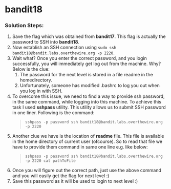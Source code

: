# bandit18

### Solution Steps:

1. Save the flag which was obtained from **bandit17**. This flag is actually the password to SSH into **bandit18**.
2. Now establish an SSH connection using `sudo ssh bandit18@bandit.labs.overthewire.org -p 2220`.
3. Wait what? Once you enter the correct password, and you login successfully, you will immediately get log out from the machine. Why? Below is the clue:
   1. The password for the next level is stored in a file readme in the homedirectory.
   2. Unfortunately, someone has modified .bashrc to log you out when you log in with SSH.
4. To overcome this issue, we need to find a way to provide ssh password, in the same command, while logging into this machine. To achieve this task I used **sshpass** utility. This utility allows us to submit SSH password in one liner. Following is the command:
   > `sshpass -p password ssh bandit18@bandit.labs.overthewire.org -p 2220`
5. Another clue we have is the location of **readme** file. This file is available in the home directory of current user (ofcourse). So to read that file we have to provide them command in same one line e.g. like below:
   > `sshpass -p password ssh bandit18@bandit.labs.overthewire.org -p 2220 cat pathToFile`
6. Once you will figure out the correct path, just use the above command and you will easily get the flag for next level :)
7. Save this password as it will be used to login to next level :)